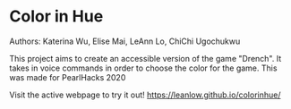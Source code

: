 # Color in Hue

Authors: Katerina Wu, Elise Mai, LeAnn Lo, ChiChi Ugochukwu

This project aims to create an accessible version of the game "Drench". It takes in voice commands in order to choose the color for the game.
This was made for PearlHacks 2020

Visit the active webpage to try it out!
https://leanlow.github.io/colorinhue/
